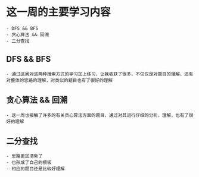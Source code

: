 # 这一周的主要学习内容
    - DFS && BFS
    - 贪心算法 && 回溯
    - 二分查找
## DFS && BFS
    - 通过这周对这两种搜索方式的学习加上练习，让我收获了很多，不仅仅是对题目的理解，还有对整体的思路的理解，对类似的题目也有了很好的理解
## 贪心算法 && 回溯
    - 这一周也接触了许多的有关贪心算法方面的题目，通过对其进行仔细的分析，理解，也有了很好的理解
## 二分查找
    - 思路更加清晰了
    - 也形成了自己的模板
    - 相应的题目还是比较好理解